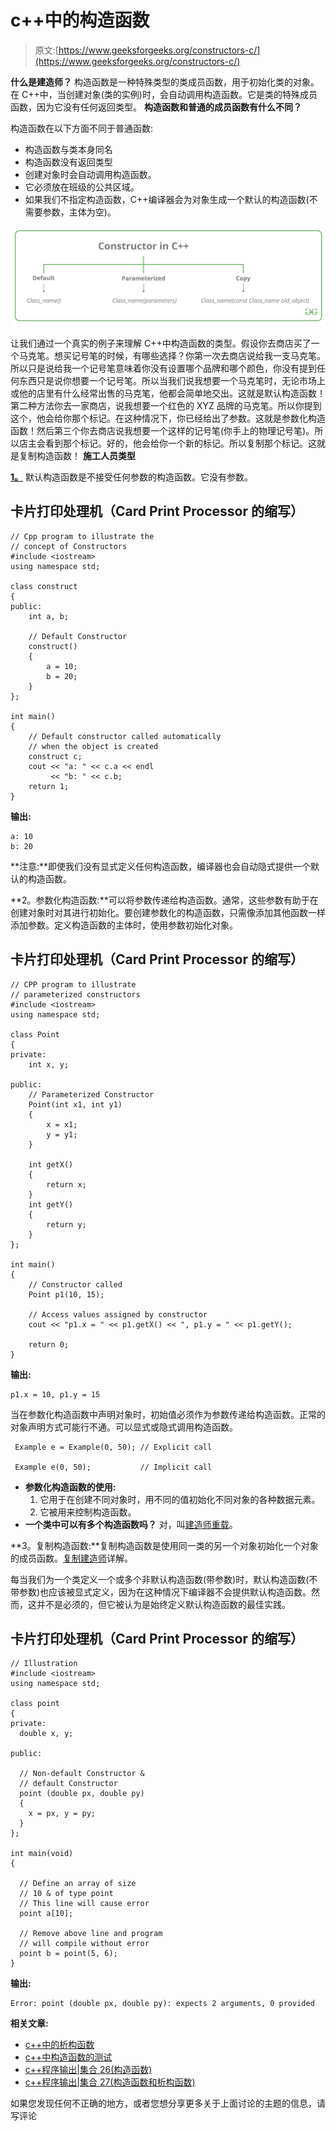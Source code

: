 # c++中的构造函数

> 原文:[https://www.geeksforgeeks.org/constructors-c/](https://www.geeksforgeeks.org/constructors-c/)

**什么是建造师？**
构造函数是一种特殊类型的类成员函数，用于初始化类的对象。在 C++中，当创建对象(类的实例)时，会自动调用构造函数。它是类的特殊成员函数，因为它没有任何返回类型。
**构造函数和普通的成员函数有什么不同？**

构造函数在以下方面不同于普通函数:

*   构造函数与类本身同名
*   构造函数没有返回类型
*   创建对象时会自动调用构造函数。
*   它必须放在班级的公共区域。
*   如果我们不指定构造函数，C++编译器会为对象生成一个默认的构造函数(不需要参数，主体为空)。

![](img/ccc6536dd049c16ca009ac04387a963b.png)

让我们通过一个真实的例子来理解 C++中构造函数的类型。假设你去商店买了一个马克笔。想买记号笔的时候，有哪些选择？你第一次去商店说给我一支马克笔。所以只是说给我一个记号笔意味着你没有设置哪个品牌和哪个颜色，你没有提到任何东西只是说你想要一个记号笔。所以当我们说我想要一个马克笔时，无论市场上或他的店里有什么经常出售的马克笔，他都会简单地交出。这就是默认构造函数！第二种方法你去一家商店，说我想要一个红色的 XYZ 品牌的马克笔。所以你提到这个，他会给你那个标记。在这种情况下，你已经给出了参数。这就是参数化构造函数！然后第三个你去商店说我想要一个这样的记号笔(你手上的物理记号笔)。所以店主会看到那个标记。好的，他会给你一个新的标记。所以复制那个标记。这就是复制构造函数！
**施工人员类型**

[**1。**](https://www.geeksforgeeks.org/c-internals-default-constructors-set-1/) 默认构造函数是不接受任何参数的构造函数。它没有参数。

## 卡片打印处理机（Card Print Processor 的缩写）

```
// Cpp program to illustrate the
// concept of Constructors
#include <iostream>
using namespace std;

class construct
{
public:
    int a, b;

    // Default Constructor
    construct()
    {
        a = 10;
        b = 20;
    }
};

int main()
{
    // Default constructor called automatically
    // when the object is created
    construct c;
    cout << "a: " << c.a << endl
         << "b: " << c.b;
    return 1;
}
```

**输出:**

```
a: 10
b: 20
```

**注意:**即使我们没有显式定义任何构造函数，编译器也会自动隐式提供一个默认的构造函数。

**2。参数化构造函数:**可以将参数传递给构造函数。通常，这些参数有助于在创建对象时对其进行初始化。要创建参数化的构造函数，只需像添加其他函数一样添加参数。定义构造函数的主体时，使用参数初始化对象。

## 卡片打印处理机（Card Print Processor 的缩写）

```
// CPP program to illustrate
// parameterized constructors
#include <iostream>
using namespace std;

class Point
{
private:
    int x, y;

public:
    // Parameterized Constructor
    Point(int x1, int y1)
    {
        x = x1;
        y = y1;
    }

    int getX()
    {
        return x;
    }
    int getY()
    {
        return y;
    }
};

int main()
{
    // Constructor called
    Point p1(10, 15);

    // Access values assigned by constructor
    cout << "p1.x = " << p1.getX() << ", p1.y = " << p1.getY();

    return 0;
}
```

**输出:**

```
p1.x = 10, p1.y = 15
```

当在参数化构造函数中声明对象时，初始值必须作为参数传递给构造函数。正常的对象声明方式可能行不通。可以显式或隐式调用构造函数。

```
 Example e = Example(0, 50); // Explicit call

 Example e(0, 50);           // Implicit call
```

*   **参数化构造函数的使用:**
    1.  它用于在创建不同对象时，用不同的值初始化不同对象的各种数据元素。
    2.  它被用来控制构造函数。
*   **一个类中可以有多个构造函数吗？**
    对，叫[建造师重载](https://www.geeksforgeeks.org/constructor-overloading-c/)。

**3。复制构造函数:**复制构造函数是使用同一类的另一个对象初始化一个对象的成员函数。[复制建造师](https://www.geeksforgeeks.org/copy-constructor-in-cpp/)详解。

每当我们为一个类定义一个或多个非默认构造函数(带参数)时，默认构造函数(不带参数)也应该被显式定义，因为在这种情况下编译器不会提供默认构造函数。然而，这并不是必须的，但它被认为是始终定义默认构造函数的最佳实践。

## 卡片打印处理机（Card Print Processor 的缩写）

```
// Illustration
#include <iostream>
using namespace std;

class point
{
private:
  double x, y;

public:

  // Non-default Constructor &
  // default Constructor
  point (double px, double py)
  {
    x = px, y = py;
  }
};

int main(void)
{

  // Define an array of size
  // 10 & of type point
  // This line will cause error
  point a[10];

  // Remove above line and program
  // will compile without error
  point b = point(5, 6);
}
```

**输出:**

```
Error: point (double px, double py): expects 2 arguments, 0 provided
```

**相关文章:**

*   [c++中的析构函数](https://www.geeksforgeeks.org/destructors-c/)
*   [c++中构造函数的测试](https://www.geeksforgeeks.org/c-plus-plus-gq/constructors-gq/)
*   [c++程序输出|集合 26(构造函数)](https://www.geeksforgeeks.org/output-c-programs-set-26-constructors/)
*   [c++程序输出|集合 27(构造函数和析构函数)](https://www.geeksforgeeks.org/output-c-programs-set-27-constructors-destructors/)

如果您发现任何不正确的地方，或者您想分享更多关于上面讨论的主题的信息，请写评论